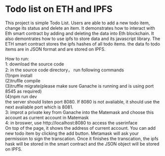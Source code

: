 # Todo list on ETH and IPFS

This project is simple Todo List. Users are able to add a new todo item, change its status and delete an item.
It demonstrates how to interact with Eth smart contract by adding and deleting the data into Eth blockchain. It also demontrates how to use ipfs to store data and its javascript library. The ETH smart contract stores the ipfs hashes of all todo items. the data fo todo items are in JSON format and are stored on IPFS.

How to run:<br/>
1: download the source code<br/>
2: in the source code directory， run following commands<br/>
	(1)npm install<br/>
	(2)truflle compile<br/>
	(3)truffle migrate(please make sure Ganache is running and is using port 8545 as required)<br/>
	(4)npm run dev<br/>
	the server should listen port 8080. If 8080 is not avaliable, it should use the next avaliable port which is 8081.<br/>
3: improt a private key from Ganache into the Matemask and choose this account as current account in Matemask<br/>
4: in broswer, use http://localhost:8080 to access the userinface<br/>
On top of the page, it shows the address of current account. You can add new todo item by clicking the add button. Metamask will ask your permission to sign the transcation. Once it finishes the transcation, the ipfs hask will be stored in the smart contract and the JSON object will be stored on IPFS.
	
